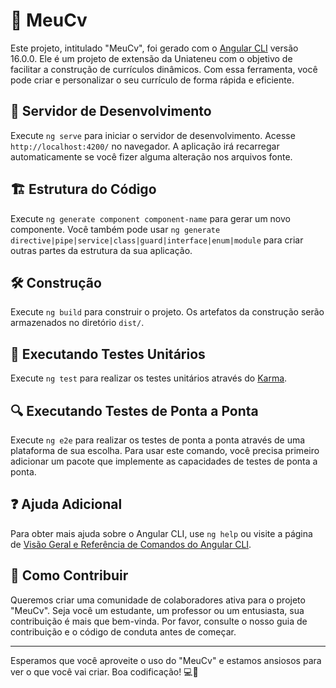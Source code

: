 # 📝 MeuCv

Este projeto, intitulado "MeuCv", foi gerado com o [Angular CLI](https://github.com/angular/angular-cli) versão 16.0.0. Ele é um projeto de extensão da Uniateneu com o objetivo de facilitar a construção de currículos dinâmicos. Com essa ferramenta, você pode criar e personalizar o seu currículo de forma rápida e eficiente.



## 🚀 Servidor de Desenvolvimento

Execute `ng serve` para iniciar o servidor de desenvolvimento. Acesse `http://localhost:4200/` no navegador. A aplicação irá recarregar automaticamente se você fizer alguma alteração nos arquivos fonte.

## 🏗️ Estrutura do Código

Execute `ng generate component component-name` para gerar um novo componente. Você também pode usar `ng generate directive|pipe|service|class|guard|interface|enum|module` para criar outras partes da estrutura da sua aplicação.

## 🛠️ Construção

Execute `ng build` para construir o projeto. Os artefatos da construção serão armazenados no diretório `dist/`.

## 🧪 Executando Testes Unitários

Execute `ng test` para realizar os testes unitários através do [Karma](https://karma-runner.github.io).

## 🔍 Executando Testes de Ponta a Ponta

Execute `ng e2e` para realizar os testes de ponta a ponta através de uma plataforma de sua escolha. Para usar este comando, você precisa primeiro adicionar um pacote que implemente as capacidades de testes de ponta a ponta.

## ❓ Ajuda Adicional

Para obter mais ajuda sobre o Angular CLI, use `ng help` ou visite a página de [Visão Geral e Referência de Comandos do Angular CLI](https://angular.io/cli).

## 🤝 Como Contribuir

Queremos criar uma comunidade de colaboradores ativa para o projeto "MeuCv". Seja você um estudante, um professor ou um entusiasta, sua contribuição é mais que bem-vinda. Por favor, consulte o nosso guia de contribuição e o código de conduta antes de começar.

---

Esperamos que você aproveite o uso do "MeuCv" e estamos ansiosos para ver o que você vai criar. Boa codificação! 💻🎉
